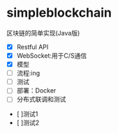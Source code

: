 # simpleblockchain
区块链的简单实现(Java版)


- [x] Restful API
- [x] WebSocket:用于C/S通信
- [x] 模型
- [ ] 流程:ing
- [ ] 测试
- [ ] 部署：Docker
- [ ] 分布式联调和测试
- [ ]测试1
- [ ]测试2

